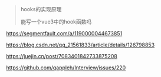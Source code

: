 > hooks的实现原理
>
> 能写一个vue3中的hook函数吗

https://segmentfault.com/a/1190000044673851

https://blog.csdn.net/qq_21561833/article/details/126798853

https://juejin.cn/post/7083401842733875208

https://github.com/qappleh/Interview/issues/220